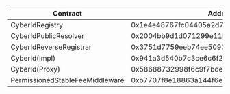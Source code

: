 | Contract                        | Address                                    |
| ------------------------------- | ------------------------------------------ |
| CyberIdRegistry                 | 0x1e4e48767fc04405a2d7c831db98849491578b92 |
| CyberIdPublicResolver           | 0x2004bb9d1d071299e11b6985912e17bcd91e24fe |
| CyberIdReverseRegistrar         | 0x3751d7759eeb74ee5093076416a565a75729d5a2 |
| CyberId(Impl)                   | 0x941a3d540b7c3ce6c6f289458b69e960b5a74f16 |
| CyberId(Proxy)                  | 0x58688732998f6c9f7bde811c6576ad471c373061 |
| PermissionedStableFeeMiddleware | 0xb7707f8e18863a144f6e322b2d4f12076edb881f |
